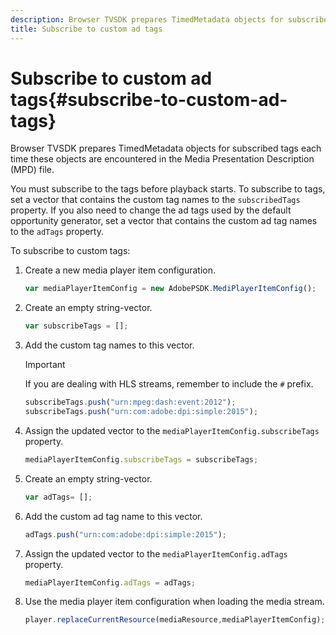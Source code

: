 ```yaml
---
description: Browser TVSDK prepares TimedMetadata objects for subscribed tags each time these objects are encountered in the Media Presentation Description (MPD) file.
title: Subscribe to custom ad tags
---
```


# Subscribe to custom ad tags{#subscribe-to-custom-ad-tags}

Browser TVSDK prepares TimedMetadata objects for subscribed tags each time these objects are encountered in the Media Presentation Description (MPD) file.

You must subscribe to the tags before playback starts. 
To subscribe to tags, set a vector that contains the custom tag names to the `subscribedTags` property. If you also need to change the ad tags used by the default opportunity generator, set a vector that contains the custom ad tag names to the `adTags` property.

To subscribe to custom tags: 

1. Create a new media player item configuration.

   ```js
   var mediaPlayerItemConfig = new AdobePSDK.MediPlayerItemConfig();
   ```

1. Create an empty string-vector.

   ```js
   var subscribeTags = [];
   ```

1. Add the custom tag names to this vector.

   >[!IMPORTANT]
   >
   >If you are dealing with HLS streams, remember to include the `#` prefix.

   ```js
   subscribeTags.push("urn:mpeg:dash:event:2012"); 
   subscribeTags.push("urn:com:adobe:dpi:simple:2015"); 
   
   ```

1. Assign the updated vector to the `mediaPlayerItemConfig.subscribeTags` property.

   ```js
   mediaPlayerItemConfig.subscribeTags = subscribeTags;
   ```

1. Create an empty string-vector.

   ```js
   var adTags= [];
   ```

1. Add the custom ad tag name to this vector.

   ```js
   adTags.push("urn:com:adobe:dpi:simple:2015");
   ```

1. Assign the updated vector to the `mediaPlayerItemConfig.adTags` property.

   ```js
   mediaPlayerItemConfig.adTags = adTags;
   ```

1. Use the media player item configuration when loading the media stream.

   ```js
   player.replaceCurrentResource(mediaResource,mediaPlayerItemConfig);
   ```

